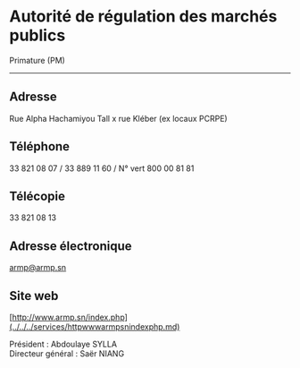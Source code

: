 # Autorité de régulation des marchés publics

Primature (PM)  

-----------------

**Adresse**
-----------

Rue Alpha Hachamiyou Tall x rue Kléber (ex locaux PCRPE)

**Téléphone**
-------------

33 821 08 07 / 33 889 11 60 / N° vert 800 00 81 81

**Télécopie**
-------------

33 821 08 13

**Adresse électronique**
------------------------

[armp@armp.sn](../../../services/armparmpsn.md)

**Site web**
------------

[http://www.armp.sn/index.php](../../../services/httpwwwarmpsnindexphp.md)

Président : Abdoulaye SYLLA  
Directeur général : Saër NIANG